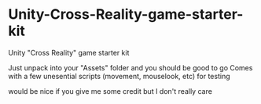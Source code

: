 # Unity-Cross-Reality-game-starter-kit
Unity "Cross Reality" game starter kit


Just unpack into your "Assets" folder and you should be good to go
Comes with a few unesential scripts (movement, mouselook, etc) for testing 


would be nice if you give me some credit but I don't really care
